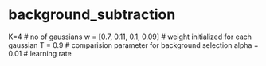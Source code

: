 # background_subtraction

K=4 # no of gaussians
w = [0.7, 0.11, 0.1, 0.09] # weight initialized for each gaussian
T = 0.9 # comparision parameter for background selection
alpha = 0.01 # learning rate

